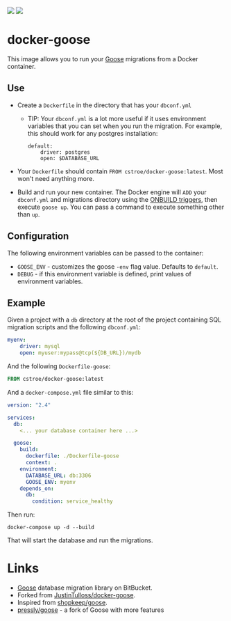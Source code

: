 ![](https://img.shields.io/github/license/cstroe/docker-goose) ![](https://img.shields.io/github/v/tag/cstroe/docker-goose)

# docker-goose

This image allows you to run your [Goose][1] migrations from a Docker container.

Use
---

- Create a `Dockerfile` in the directory that has your `dbconf.yml`
  - TIP: Your `dbconf.yml` is a lot more useful if it uses environment variables
    that you can set when you run the migration. For example, this should work
    for any postgres installation:
    ```
    default:
        driver: postgres
        open: $DATABASE_URL
    ```

- Your `Dockerfile` should contain `FROM cstroe/docker-goose:latest`. Most won't need
  anything more.

- Build and run your new container. The Docker engine will `ADD` your `dbconf.yml` and
  migrations directory using the [ONBUILD triggers][5], then execute `goose up`. You
  can pass a command to execute something other than `up`.

Configuration
-------------

The following environment variables can be passed to the container:

* `GOOSE_ENV` - customizes the goose `-env` flag value.  Defaults to `default`.
* `DEBUG` - if this environment variable is defined, print values of environment variables.

Example
-------

Given a project with a `db` directory at the root of the project containing SQL migration scripts and the following `dbconf.yml`:

```yaml
myenv:
    driver: mysql
    open: myuser:mypass@tcp(${DB_URL})/mydb
```

And the following `Dockerfile-goose`:

```dockerfile
FROM cstroe/docker-goose:latest
```

And a `docker-compose.yml` file similar to this:

```yaml
version: "2.4"

services:
  db:
    <... your database container here ...>

  goose:
    build:
      dockerfile: ./Dockerfile-goose
      context: .
    environment:
      DATABASE_URL: db:3306
      GOOSE_ENV: myenv
    depends_on:
      db:
        condition: service_healthy
```

Then run:

```shell script
docker-compose up -d --build
```

That will start the database and run the migrations.

# Links

* [Goose][1] database migration library on BitBucket.
* Forked from [JustinTulloss/docker-goose][2].
* Inspired from [shopkeep/goose][3].
* [pressly/goose][4] - a fork of Goose with more features

[1]: https://bitbucket.org/liamstask/goose/src/master/
[2]: https://github.com/JustinTulloss/docker-goose
[3]: https://github.com/shopkeep/goose
[4]: https://github.com/pressly/goose
[5]: https://docs.docker.com/engine/reference/builder/#onbuild